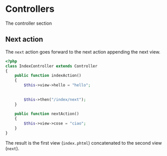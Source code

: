 # Controllers

The controller section

## Next action

The `next` action goes forward to the next action appending
the next view.

```php
<?php 
class IndexController extends Controller
{
    public function indexAction()
    {
        $this->view->hello = "hello";
        
        
        $this->then("/index/next");
    }
    
    public function nextAction()
    {
        $this->view->cose = "ciao";
    }
}
```

The result is the first view (`index.phtml`) concatenated to the
second view (`next`).
